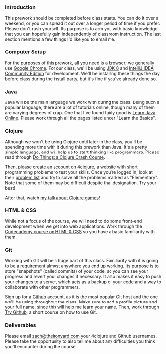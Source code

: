 ### Introduction

This prework should be completed before class starts. You can do it over a weekend, or you can spread it out over a longer period of time if you prefer. Please don't rush yourself. Its purpose is to arm you with basic knowledge that you can hopefully gain independently of classroom instruction. The last section mentions a few things I'd like you to email me.

### Computer Setup

For the purposes of this prework, all you need is a browser; we generally use [Google Chrome](http://www.google.com/chrome/). For our class, we'll be using [JDK 8](http://www.oracle.com/technetwork/java/javase/downloads/jdk8-downloads-2133151.html) and [IntelliJ IDEA Community Edition](https://www.jetbrains.com/idea/download/) for development. We'll be installing these things the day before class during the install party, but it's fine if you've already done so.

### Java

Java will be the main language we work with during the class. Being such a popular language, there are a lot of tutorials online, though many of them are varying degrees of crap. One that I've found fairly good is [Learn Java Online](http://www.learnjavaonline.org/). Please work through all the pages listed under "Learn the Basics".

### Clojure

Although we won't be using Clojure until later in the class, you'll be spending more time with it during this prework than Java. It's a pretty simple language, and will help us to start thinking like programmers. Please read through [Do Things: a Clojure Crash Course](http://www.braveclojure.com/do-things/).

Then, please [create an account on 4clojure](https://www.4clojure.com/register), a website with short programming problems to test your skills. Once you're logged in, look at their [problem list](https://www.4clojure.com/problems) and try to solve all the problems marked as "Elementary". Note that some of them may be difficult despite that designation. Try your best!

After that, watch [my talk about Clojure games](https://www.youtube.com/watch?v=0GzzFeS5cMc)!

### HTML & CSS

While not a focus of the course, we will need to do some front-end development when we get into web applications. Work through the [Codecademy course on HTML & CSS](https://www.codecademy.com/en/tracks/web) so you have a basic familiarity with them.

### Git

Working with Git will be a huge part of this class. Familiarity with it is going to be a requirement almost anywhere you end up working. Its purpose is to store "snapshots" (called commits) of your code, so you can see your progress and revert your changes if necessary. It also makes it easy to push your changes to a server, which acts as a backup of your code and a way to collaborate with other programmers.

Sign up for a [Github](https://github.com/) account, as it is the most popular Git host and the one we'll be using throughout the class. Make sure to add a profile picture and your full name, since this will help me learn your name. Then, work through [Try Github](https://try.github.io/), a short course on how to use Git.

### Deliverables

Please email zach@theironyard.com your 4clojure and Github usernames. Please take the opportunity to also tell me about any difficulties you think you'll encounter during the course.
